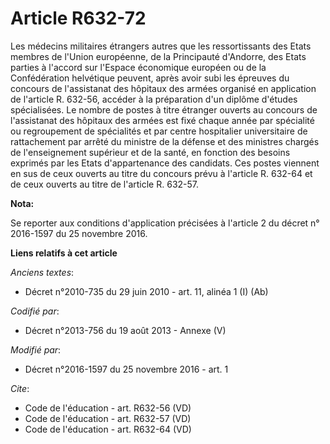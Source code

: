 # Article R632-72

Les médecins militaires étrangers autres que les ressortissants des Etats membres de l'Union européenne, de la Principauté
d'Andorre, des Etats parties à l'accord sur l'Espace économique européen ou de la Confédération helvétique peuvent, après
avoir subi les épreuves du concours de l'assistanat des hôpitaux des armées organisé en application de l'article R. 632-56,
accéder à la préparation d'un diplôme d'études spécialisées. Le nombre de postes à titre étranger ouverts au concours de
l'assistanat des hôpitaux des armées est fixé chaque année par spécialité ou regroupement de spécialités et par centre
hospitalier universitaire de rattachement par arrêté du ministre de la défense et des ministres chargés de l'enseignement
supérieur et de la santé, en fonction des besoins exprimés par les Etats d'appartenance des candidats. Ces postes viennent en
sus de ceux ouverts au titre du concours prévu à l'article R. 632-64 et de ceux ouverts au titre de l'article R. 632-57.

**Nota:**

Se reporter aux conditions d'application précisées à l'article 2 du décret n° 2016-1597 du 25 novembre 2016.

**Liens relatifs à cet article**

_Anciens textes_:

  - Décret n°2010-735 du 29 juin 2010 - art. 11, alinéa 1 (I) (Ab)

_Codifié par_:

  - Décret n°2013-756 du 19 août 2013 -  Annexe (V)

_Modifié par_:

  - Décret n°2016-1597 du 25 novembre 2016 - art. 1

_Cite_:

  - Code de l'éducation - art. R632-56 (VD)
  - Code de l'éducation - art. R632-57 (VD)
  - Code de l'éducation - art. R632-64 (VD)
